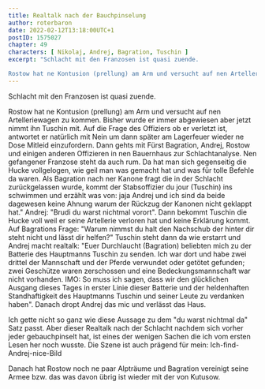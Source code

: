 ```yaml
---
title: Realtalk nach der Bauchpinselung
author: roterbaron
date: 2022-02-12T13:18:00UTC+1
postID: 1575027
chapter: 49
characters: [ Nikolaj, Andrej, Bagration, Tuschin ]
excerpt: "Schlacht mit den Franzosen ist quasi zuende.

Rostow hat ne Kontusion (prellung) am Arm und versucht auf nen Artelleriewagen zu kommen. Bisher wurde er immer abgewiesen aber jetzt nimmt ihn Tuschin mit. Auf die Frage des Offiziers ob er verletzt ist, antwortet er natürlich mit Nein um dann später am Lagerfeuer wieder ne Dose Mitleid einzufordern."
---
```


Schlacht mit den Franzosen ist quasi zuende.

Rostow hat ne Kontusion (prellung) am Arm und versucht auf nen Artelleriewagen zu kommen. Bisher wurde er immer abgewiesen aber jetzt nimmt ihn Tuschin mit. Auf die Frage des Offiziers ob er verletzt ist, antwortet er natürlich mit Nein um dann später am Lagerfeuer wieder ne Dose Mitleid einzufordern. Dann gehts mit Fürst Bagration, Andrej, Rostow und einigen anderen Offizieren in nen Bauernhaus zur Schlachtanalyse. Nen gefangener Franzose steht da auch rum. Da hat man sich gegenseitig die Hucke vollgelogen, wie geil man was gemacht hat und was für tolle Befehle da waren. Als Bagration nach ner Kanone fragt die in der Schlacht zurückgelassen wurde, kommt der Stabsoffizier du jour (Tuschin) ins schwimmen und erzählt was von: jaja Andrej und ich sind da beide dagewesen keine Ahnung warum der Rückzug der Kanonen nicht geklappt hat." Andrej: "Brudi du warst nichtmal vorort". Dann bekommt Tuschin die Hucke voll weil er seine Artellerie verloren hat und keine Erklärung kommt. Auf Bagrations Frage: "Warum nimmst du halt den Nachschub der hinter dir steht nicht und lässt dir helfen?" Tuschin steht dann da wie erstarrt und Andrej macht realtalk: "Euer Durchlaucht (Bagration) beliebten mich zu der Batterie des Hauptmanns Tuschin zu senden. Ich war dort und habe zwei drittel der Mannschaft und der Pferde verwundet oder getötet gefunden; zwei Geschütze waren zerschossen und eine Bedeckungsmannschaft war nicht vorhanden. IMO: So muss ich sagen, dass wir den glücklichen Ausgang dieses Tages in erster Linie dieser Batterie und der heldenhaften Standhaftigkeit des Hauptmanns Tuschin und seiner Leute zu verdanken haben". Danach dropt Andrej das mic und verlässt das Haus.

Ich gette nicht so ganz wie diese Aussage zu dem "du warst nichtmal da" Satz passt. Aber dieser Realtalk nach der Schlacht nachdem sich vorher jeder gebauchpinselt hat, ist eines der wenigen Sachen die ich vom ersten Lesen her noch wusste. Die Szene ist auch prägend für mein: Ich-find-Andrej-nice-Bild

Danach hat Rostow noch ne paar Alpträume und Bagration vereinigt seine Armee bzw. das was davon übrig ist wieder mit der von Kutusow.